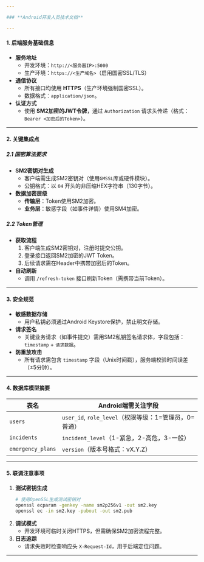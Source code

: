 ```yaml
---

### **Android开发人员技术文档**

---
```


#### **1. 后端服务基础信息**
- **服务地址**  
  - 开发环境：`http://<服务器IP>:5000`  
  - 生产环境：`https://<生产域名>`（启用国密SSL/TLS）
- **通信协议**  
  - 所有接口均使用 **HTTPS**（生产环境强制国密SSL）。
  - 数据格式：`application/json`。
- **认证方式**  
  - 使用 **SM2加密的JWT令牌**，通过 `Authorization` 请求头传递（格式：`Bearer <加密后的Token>`）。

---

#### **2. 关键集成点**
##### **2.1 国密算法要求**
- **SM2密钥对生成**  
  - 客户端需生成SM2密钥对（使用`GMSSL`库或硬件模块）。
  - 公钥格式：以 `04` 开头的非压缩HEX字符串（130字节）。
- **数据加密层级**  
  - **传输层**：Token使用SM2加密。
  - **业务层**：敏感字段（如事件详情）使用SM4加密。

##### **2.2 Token管理**
- **获取流程**  
  1. 客户端生成SM2密钥对，注册时提交公钥。
  2. 登录接口返回SM2加密的JWT Token。
  3. 后续请求需在Header中携带加密后的Token。
- **自动刷新**  
  - 调用 `/refresh-token` 接口刷新Token（需携带当前Token）。

---

#### **3. 安全规范**
- **敏感数据存储**  
  - 用户私钥必须通过Android Keystore保护，禁止明文存储。
- **请求签名**  
  - 关键业务请求（如事件提交）需用SM2私钥签名请求体，字段包括：`timestamp` + `请求数据`。
- **防重放攻击**  
  - 所有请求需包含 `timestamp` 字段（Unix时间戳），服务端校验时间误差（±5分钟）。

---

#### **4. 数据库模型摘要**
| 表名             | Android端需关注字段                                   |
|------------------|------------------------------------------------------|
| `users`          | `user_id`, `role_level`（权限等级：1=管理员，0=普通） |
| `incidents`      | `incident_level`（1-紧急，2-高危，3-一般）            |
| `emergency_plans`| `version`（版本号格式：vX.Y.Z）                      |

---

#### **5. 联调注意事项**
1. **测试密钥生成**  
   ```bash
   # 使用OpenSSL生成测试密钥对
   openssl ecparam -genkey -name sm2p256v1 -out sm2.key
   openssl ec -in sm2.key -pubout -out sm2.pub
   ```
2. **调试模式**  
   - 开发环境可临时关闭HTTPS，但需确保SM2加密流程完整。
3. **日志追踪**  
   - 请求失败时检查响应头 `X-Request-Id`，用于后端定位问题。

---
